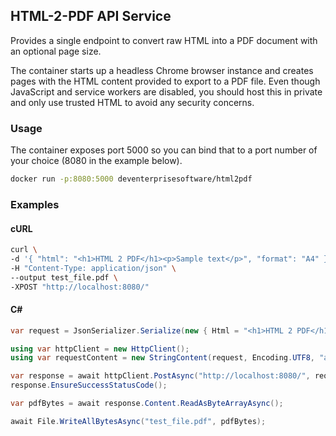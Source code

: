 ## HTML-2-PDF API Service

Provides a single endpoint to convert raw HTML into a PDF document with an optional page size.

The container starts up a headless Chrome browser instance and creates pages with the HTML content provided to export to a PDF file.
Even though JavaScript and service workers are disabled, you should host this in private and only use trusted HTML to avoid any security concerns.

### Usage
The container exposes port 5000 so you can bind that to a port number of your choice (8080 in the example below).
```bash
docker run -p:8080:5000 deventerprisesoftware/html2pdf
```

### Examples
#### cURL
```bash
curl \
-d '{ "html": "<h1>HTML 2 PDF</h1><p>Sample text</p>", "format": "A4" }' \
-H "Content-Type: application/json" \
--output test_file.pdf \
-XPOST "http://localhost:8080/"
```
#### C#
```cs
var request = JsonSerializer.Serialize(new { Html = "<h1>HTML 2 PDF</h1><p>Sample text</p>", Format = "A4" });

using var httpClient = new HttpClient();
using var requestContent = new StringContent(request, Encoding.UTF8, "application/json");

var response = await httpClient.PostAsync("http://localhost:8080/", requestContent);
response.EnsureSuccessStatusCode();

var pdfBytes = await response.Content.ReadAsByteArrayAsync();

await File.WriteAllBytesAsync("test_file.pdf", pdfBytes);
```
